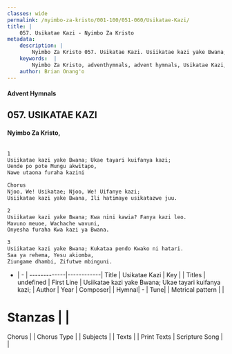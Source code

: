 ```yaml
---
classes: wide
permalink: /nyimbo-za-kristo/001-100/051-060/Usikatae-Kazi/
title: |
    057. Usikatae Kazi - Nyimbo Za Kristo
metadata:
    description: |
        Nyimbo Za Kristo 057. Usikatae Kazi. Usiikatae kazi yake Bwana; Ukae tayari kuifanya kazi; Uende po pote Mungu akwitapo, Nawe utaona furaha kazini  Chorus Njoo, We! Usikatae; Njoo, We! Uifanye kazi; Usiikatae kazi yake Bwana, Ili hatimaye usikatazwe juu.  
    keywords:  |
        Nyimbo Za Kristo, adventhymnals, advent hymnals, Usikatae Kazi, Usiikatae kazi yake Bwana; Ukae tayari kuifanya kazi;. 
    author: Brian Onang'o
---
```


#### Advent Hymnals
## 057. USIKATAE KAZI
####  Nyimbo Za Kristo,

```txt

1
Usiikatae kazi yake Bwana; Ukae tayari kuifanya kazi;
Uende po pote Mungu akwitapo,
Nawe utaona furaha kazini

Chorus
Njoo, We! Usikatae; Njoo, We! Uifanye kazi;
Usiikatae kazi yake Bwana, Ili hatimaye usikatazwe juu.

2
Usiikatae kazi yake Bwana; Kwa nini kawia? Fanya kazi leo.
Mavuno meuoe, Wachache wavuni,	
Onyesha furaha Kwa kazi ya Bwana.

3
Usiikatae kazi yake Bwana; Kukataa pendo Kwako ni hatari.
Saa ya rehema, Yesu akiomba,
Ziungame dhambi, Zifutwe mbinguni.


```

- |   -  |
-------------|------------|
Title | Usikatae Kazi |
Key |  |
Titles | undefined |
First Line | Usiikatae kazi yake Bwana; Ukae tayari kuifanya kazi; |
Author | 
Year | 
Composer| |
Hymnal|  - |
Tune|  |
Metrical pattern | |
# Stanzas |  |
Chorus |  |
Chorus Type |  |
Subjects | |
Texts |  |
Print Texts | 
Scripture Song |  |
    
